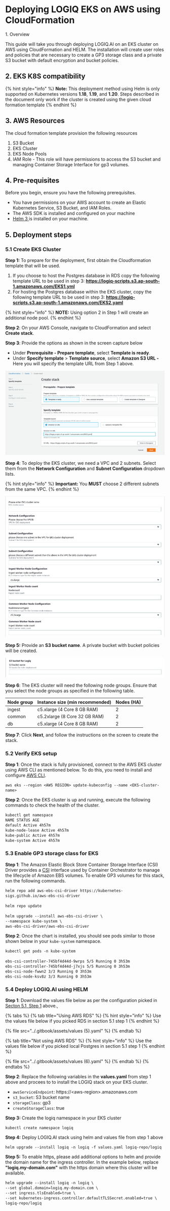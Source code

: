 # Deploying LOGIQ EKS on AWS using CloudFormation

1\. Overview

This guide will take you through deploying LOGIQ.AI on an EKS cluster on AWS using CloudFormation and HELM. The installation will create user roles and policies that are necessary to create a GP3 storage class and a private S3 bucket with default encryption and bucket policies.&#x20;

## 2. EKS K8S compatibility

{% hint style="info" %}
**Note:** This deployment method using Helm is only supported on Kubernetes versions **1.18**, **1.19**, and **1.20**. Steps described in the document only work if the cluster is created using the given cloud formation template
{% endhint %}

## 3. AWS Resources

The cloud formation template provision the following resources

1. S3 Bucket
2. EKS Cluster
3. EKS Node Pools&#x20;
4. IAM Role - This role will have permissions to access the S3 bucket and managing Container Storage Interface for gp3 volumes.

## 4. Pre-requisites

Before you begin, ensure you have the following prerequisites.&#x20;

* You have permissions on your AWS account to create an Elastic Kubernetes Service, S3 Bucket, and IAM Roles.
* The AWS SDK is installed and configured on your machine&#x20;
* [Helm 3 ](https://helm.sh/docs/intro/install/)is installed on your machine.

## 5. Deployment steps

### 5.1 Create EKS Cluster

**Step 1:** To prepare for the deployment, first obtain the Cloudformation template that will be used.&#x20;

1. If you choose to host the Postgres database in RDS copy the following template URL to be used in step 3: **https://logiq-scripts.s3.ap-south-1.amazonaws.com/EKS1.yml**
2. For hosting the Postgres database within the EKS cluster, copy the following template URL to be used in step 3: **https://logiq-scripts.s3.ap-south-1.amazonaws.com/EKS2.yaml**

{% hint style="info" %}
**NOTE:** Using option 2 in Step 1 will create an additional node pool.
{% endhint %}

**Step 2**: On your AWS Console, navigate to CloudFormation and select **Create stack**.&#x20;

**Step 3**: Provide the options as shown in the screen capture below

* Under **Prerequisite - Prepare template**, select **Template is ready**.
* Under **Specify template** > **Template source**, select **Amazon S3 URL -** Here you will specify the template URL from Step 1 above.

![](<../.gitbook/assets/0 (3) (1)>)

**Step 4**: To deploy the EKS cluster, we need a VPC and 2 subnets. Select them from the **Network Configuration** and **Subnet Configuration** dropdown lists.

{% hint style="info" %}
**Important:** You **MUST** choose 2 different subnets from the same VPC.&#x20;
{% endhint %}

![](<../.gitbook/assets/image (14).png>)

**Step 5:** Provide an **S3 bucket name**. A private bucket with bucket policies will be created.

![](<../.gitbook/assets/image (15).png>)

**Step 6**: The EKS cluster will need the following node groups. Ensure that you select the node groups as specified in the following table.&#x20;

| Node group | Instance size (min recommended) | Nodes (HA) |
| ---------- | ------------------------------- | ---------- |
| ingest     | c5.xlarge (4 Core 8 GB RAM)     | 2          |
| common     | c5.2xlarge (8 Core 32 GB RAM)   | 2          |
| db         | c5.xlarge (4 Core 8 GB RAM)     | 2          |

**Step 7**: Click **Next**, and follow the instructions on the screen to create the stack.

### 5.2 Verify EKS setup

**Step 1**: Once the stack is fully provisioned, connect to the AWS EKS cluster using AWS CLI as mentioned below. To do this, you need to install and configure [AWS CLI](https://docs.aws.amazon.com/cli/latest/userguide/getting-started-install.html).

```
aws eks --region <AWS REGION> update-kubeconfig --name <EKS-cluster-name>
```

**Step 2**: Once the EKS cluster is up and running, execute the following commands to check the health of the cluster.

```
kubectl get namespace
NAME STATUS AGE
default Active 4h57m
kube-node-lease Active 4h57m
kube-public Active 4h57m
kube-system Active 4h57m
```

### 5.3 Enable GP3 storage class for EKS

**Step 1**: The Amazon Elastic Block Store Container Storage Interface (CSI) Driver provides a [CSI](https://github.com/container-storage-interface/spec/blob/master/spec.md) interface used by Container Orchestrator to manage the lifecycle of Amazon EBS volumes. To enable GP3 volumes for this stack, run the following commands.

```
helm repo add aws-ebs-csi-driver https://kubernetes-sigs.github.io/aws-ebs-csi-driver

helm repo update

helm upgrade --install aws-ebs-csi-driver \
--namespace kube-system \
aws-ebs-csi-driver/aws-ebs-csi-driver
```

**Step 2**: Once the chart is installed, you should see pods similar to those shown below in your `kube-system` namespace.

```
kubectl get pods -n kube-system

ebs-csi-controller-745bf4d44d-9wrps 5/5 Running 0 3h53m
ebs-csi-controller-745bf4d44d-j7xjs 5/5 Running 0 3h53m
ebs-csi-node-fwwn2 3/3 Running 0 3h53m
ebs-csi-node-ksv8z 3/3 Running 0 3h53m
```

### 5.4 Deploy LOGIQ.AI using HELM

**Step 1**: Download the values file below as per the configuration picked in [Secton 5.1, Step 1](deploying-logiq-eks-on-aws-using-cloudformation.md#create-the-eks-cluster) above.,&#x20;

{% tabs %}
{% tab title="Using AWS RDS" %}
{% hint style="info" %}
Use the values file below if you picked RDS in section 5.1 step 1
{% endhint %}

{% file src="../.gitbook/assets/values (5).yaml" %}
{% endtab %}

{% tab title="Not using AWS RDS" %}
{% hint style="info" %}
Use the values file below if you picked local Postgres in section 5.1 step 1
{% endhint %}

{% file src="../.gitbook/assets/values (6).yaml" %}
{% endtab %}
{% endtabs %}

**Step 2**: Replace the following variables in the **values.yaml** from step 1 above and procees to to install the LOGIQ stack on your EKS cluster.

* `awsServiceEndpoint`: https://\<aws-region>.amazonaws.com
* `s3_bucket`: S3 bucket name
* `storageClass`: gp3
* `createStorageClass`: true

**Step 3:** Create the logiq namespace in your EKS cluster

```
kubectl create namespace logiq
```

**Step 4:** Deploy LOGIQ.AI stack using helm and values file from step 1 above

```
helm upgrade --install logiq -n logiq -f values.yaml logiq-repo/logiq
```

**Step 5:** To enable https, please add additional options to helm and provide the domain name for the ingress controller. In the example below, replace **"logiq.my-domain.com"** with the https domain where this cluster will be available.

```
helm upgrade --install logiq -n logiq \
--set global.domain=logiq.my-domain.com \
--set ingress.tlsEnabled=true \
--set kubernetes-ingress.controller.defaultTLSSecret.enabled=true \
logiq-repo/logiq
```
